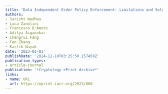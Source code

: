 ```yaml
---
title: 'Data Independent Order Policy Enforcement: Limitations and Solutions'
authors:
- Sarisht Wadhwa
- Luca Zanolini
- Francesco D'Amato
- Aditya Asgaonkar
- Chengrui Fang
- Fan Zhang
- Kartik Nayak
date: '2023-01-01'
publishDate: '2024-12-10T03:25:50.157450Z'
publication_types:
- article-journal
publication: '*Cryptology ePrint Archive*'
links:
- name: URL
  url: https://eprint.iacr.org/2023/868
---
```

